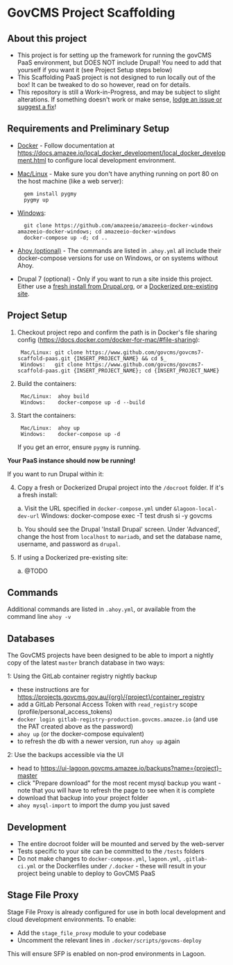 # GovCMS Project Scaffolding

## About this project

* This project is for setting up the framework for running the govCMS PaaS environment, but DOES NOT include Drupal! You need to add that yourself if you want it (see Project Setup steps below)
* This Scaffolding PaaS project is not designed to run locally out of the box! It can be tweaked to do so however, read on for details.
* This repository is still a Work-in-Progress, and may be subject to slight alterations. If something doesn't work or make sense, [lodge an issue or suggest a fix](https://github.com/govCMS/govcms7-scaffold-paas/issues)!

## Requirements and Preliminary Setup

* [Docker](https://docs.docker.com/install/) - Follow documentation at https://docs.amazee.io/local_docker_development/local_docker_development.html to configure local development environment.

* [Mac/Linux](https://docs.amazee.io/local_docker_development/pygmy.html) - Make sure you don't have anything running on port 80 on the host machine (like a web server):

        gem install pygmy
        pygmy up

* [Windows](https://docs.amazee.io/local_docker_development/windows.html):    

        git clone https://github.com/amazeeio/amazeeio-docker-windows amazeeio-docker-windows; cd amazeeio-docker-windows
        docker-compose up -d; cd ..

* [Ahoy (optional)](http://ahoy-cli.readthedocs.io/en/latest/#installation) - The commands are listed in `.ahoy.yml` all include their docker-compose versions for use on Windows, or on systems without Ahoy.

* Drupal 7 (optional) - Only if you want to run a site inside this project. Either use a [fresh install from Drupal.org](https://www.drupal.org/project/drupal), or a [Dockerized pre-existing site](https://lagoon.readthedocs.io/en/latest/using_lagoon/drupal/lagoonize/).

## Project Setup

1. Checkout project repo and confirm the path is in Docker's file sharing config (https://docs.docker.com/docker-for-mac/#file-sharing):

        Mac/Linux: git clone https://www.github.com/govcms/govcms7-scaffold-paas.git {INSERT_PROJECT_NAME} && cd $_
        Windows:   git clone https://www.github.com/govcms/govcms7-scaffold-paas.git {INSERT_PROJECT_NAME}; cd {INSERT_PROJECT_NAME}

2. Build the containers:

        Mac/Linux:  ahoy build
        Windows:    docker-compose up -d --build

3. Start the containers:

        Mac/Linux:  ahoy up
        Windows:    docker-compose up -d
        
   If you get an error, ensure `pygmy` is running.

**Your PaaS instance should now be running!**

If you want to run Drupal within it:

4. Copy a fresh or Dockerized Drupal project into the `/docroot` folder. If it's a fresh install:

    a. Visit the URL specified in `docker-compose.yml` under `&lagoon-local-dev-url`
        Windows:    docker-compose exec -T test drush si -y govcms
    
    b. You should see the Drupal 'Install Drupal' screen. Under 'Advanced', change the host from `localhost` to `mariadb`, and set the database name, username, and password as `drupal`.

5. If using a Dockerized pre-existing site:

    a. @TODO


## Commands

Additional commands are listed in `.ahoy.yml`, or available from the command line `ahoy -v`

## Databases

The GovCMS projects have been designed to be able to import a nightly copy of the latest `master` branch database in two ways:

1: Using the GitLab container registry nightly backup
* these instructions are for https://projects.govcms.gov.au/{org}/{project}/container_registry
* add a GitLab Personal Access Token with `read_registry` scope (profile/personal_access_tokens)
* `docker login gitlab-registry-production.govcms.amazee.io` (and use the PAT created above as the password)
* `ahoy up` (or the docker-compose equivalent)
* to refresh the db with a newer version, run `ahoy up` again

2: Use the backups accessible via the UI
* head to https://ui-lagoon.govcms.amazee.io/backups?name={project}-master
* click "Prepare download" for the most recent mysql backup you want - note that you will have to refresh the page to see when it is complete
* download that backup into your project folder
* `ahoy mysql-import` to import the dump you just saved

## Development

* The entire docroot folder will be mounted and served by the web-server
* Tests specific to your site can be committed to the `/tests` folders
* Do not make changes to `docker-compose.yml`, `lagoon.yml`, `.gitlab-ci.yml` or the Dockerfiles under `/.docker` - these will result in your project being unable to deploy to GovCMS PaaS

## Stage File Proxy

Stage File Proxy is already configured for use in both local development and cloud development environments. To enable:
  - Add the `stage_file_proxy` module to your codebase
  - Uncomment the relevant lines in `.docker/scripts/govcms-deploy`

This will ensure SFP is enabled on non-prod environments in Lagoon.


